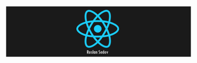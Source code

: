 [![header](https://github.com/RuslanSedov/RuslanSedov/blob/main/header.png)](#)

<!-- Обо мне

Pet-проекты:

Мой стек веб-технологий

Найти меня: -->


